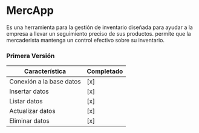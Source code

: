 # MercApp

Es una herramienta para la gestión de inventario diseñada para ayudar a la empresa a llevar un seguimiento preciso de sus productos.
permite que la mercaderista mantenga un control efectivo sobre su inventario.

### Primera Versión
| Característica | Completado |
| -------------- | ---------- |
| Conexión a la base datos | [x] |
| Insertar datos | [x] |
| Listar datos | [x] |
| Actualizar datos | [x] |
| Eliminar datos | [x] |
